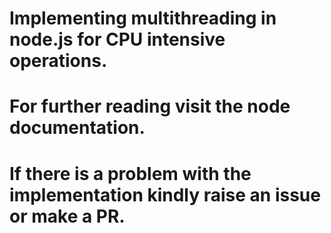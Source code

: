 # Implementing multithreading in node.js for CPU intensive operations.

# For further reading visit the node documentation.

# If there is a problem with the implementation kindly raise an issue or make a PR.
